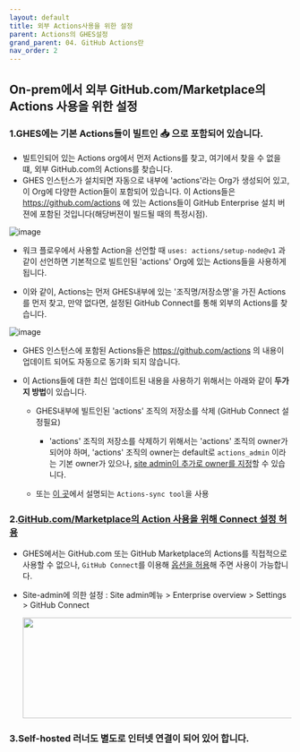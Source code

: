 ```yaml
---
layout: default
title: 외부 Actions사용을 위한 설정
parent: Actions의 GHES설정
grand_parent: 04. GitHub Actions란
nav_order: 2
---
```



## On-prem에서 외부 GitHub.com/Marketplace의 Actions 사용을 위한 설정 

### 1.GHES에는 기본 Actions들이 빌트인 📥 으로 포함되어 있습니다. 

  - 빌트인되어 있는 Actions org에서 먼저 Actions를 찾고, 여기에서 찾을 수 없을 떄, 외부 GitHub.com의 Actions를 찾습니다. 
  - GHES 인스턴스가 설치되면 자동으로 내부에 'actions'라는 Org가 생성되어 있고, 이 Org에 다양한 Action들이 포함되어 있습니다. 이 Actions들은 https://github.com/actions 에 있는 Actions들이 GitHub Enterprise 설치 버젼에 포함된 것입니다(해당버젼이 빌드될 때의 특정시점). 

   ![image](https://user-images.githubusercontent.com/40287191/121540180-3a9d3b80-ca41-11eb-9516-2b81dd8b5751.png)

 
 
 - 워크 플로우에서 사용할 Action을 선언할 때 `uses: actions/setup-node@v1` 과 같이 선언하면 기본적으로 빌트인된 'actions' Org에 있는 Actions들을 사용하게 됩니다.
 
 - 이와 같이, Actions는 먼저 GHES내부에 있는 '조직명/저장소명'을 가진 Actions를 먼저 찾고, 만약 없다면, 설정된 GitHub Connect를 통해 외부의 Actions를 찾습니다. 
 
  ![image](https://user-images.githubusercontent.com/40287191/121542232-f14deb80-ca42-11eb-9c1d-c0252d4749d5.png)

 
 - GHES 인스턴스에 포함된 Actions들은 https://github.com/actions 의 내용이 업데이트 되어도 자동으로 동기화 되지 않습니다. 
 
 - 이 Actions들에 대한 최신 업데이트된 내용을 사용하기 위해서는 아래와 같이 **두가지 방법**이 있습니다. 
 
    - GHES내부에 빌트인된 'actions' 조직의 저장소를 삭제 (GitHub Connect 설정필요) 
    
       - 'actions' 조직의 저장소를 삭제하기 위해서는 'actions' 조직의 owner가 되어야 하며, 'actions' 조직의 owner는 default로 `actions_admin` 이라는 기본 owner가 있으나, [site admin이 추가로 owner를 지정](https://docs.github.com/en/enterprise-server@latest/admin/github-actions/managing-access-to-actions-from-githubcom/manually-syncing-actions-from-githubcom#prerequisitesadmin)할 수 있습니다. 
   
    - 또는 [이 곳](action-sync-tool.md)에서 설명되는 `Actions-sync tool`을 사용
 
 
### 2.[GitHub.com/Marketplace의 Action 사용을 위해 Connect 설정 허용](https://docs.github.com/en/enterprise-server@latest/admin/github-actions/managing-access-to-actions-from-githubcom/enabling-automatic-access-to-githubcom-actions-using-github-connect)
 
 - GHES에서는 GitHub.com 또는 GitHub Marketplace의 Actions를 직접적으로 사용할 수 없으나, `GitHub Connect`를 이용해 [옵션을 허용](https://docs.github.com/en/enterprise-server@latest/admin/github-actions/managing-access-to-actions-from-githubcom/enabling-automatic-access-to-githubcom-actions-using-github-connect#enabling-automatic-access-to-all-githubcom-actions)해 주면 사용이 가능합니다. 
 
 - Site-admin에 의한 설정 : Site admin메뉴 > Enterprise overview > Settings > GitHub Connect 
  
   <img src="https://user-images.githubusercontent.com/40287191/121316856-b1a0da00-c944-11eb-91d8-203ac1641481.png" width="500" height="180">

### 3.Self-hosted 러너도 별도로 인터넷 연결이 되어 있어 합니다. 